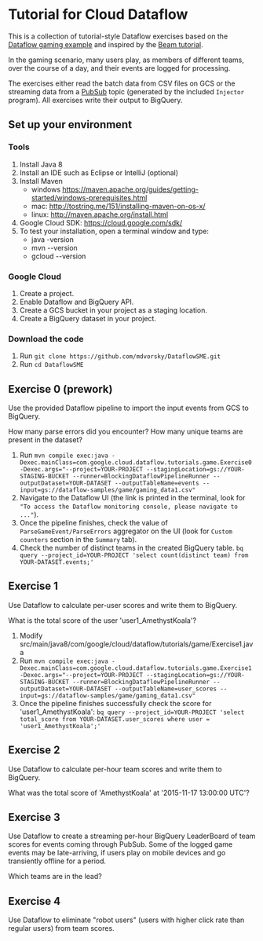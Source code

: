 # Tutorial for Cloud Dataflow

This is a collection of tutorial-style Dataflow exercises based on the [Dataflow
gaming
example](https://github.com/GoogleCloudPlatform/DataflowJavaSDK-examples/blob/master/src/main/java8/com/google/cloud/dataflow/examples/complete/game/README.md)
and inspired by the [Beam tutorial](https://github.com/eljefe6a/beamexample).

In the gaming scenario, many users play, as members of different teams, over the
course of a day, and their events are logged for processing.

The exercises either read the batch data from CSV files on GCS or the streaming
data from a [PubSub](https://cloud.google.com/pubsub/) topic (generated by the
included `Injector` program). All exercises write their output to BigQuery.

## Set up your environment

### Tools

1.  Install Java 8
1.  Install an IDE such as Eclipse or IntelliJ (optional)
1.  Install Maven
    *   windows
        https://maven.apache.org/guides/getting-started/windows-prerequisites.html
    *   mac: http://tostring.me/151/installing-maven-on-os-x/
    *   linux: http://maven.apache.org/install.html
1.  Google Cloud SDK: https://cloud.google.com/sdk/
1.  To test your installation, open a terminal window and type:
    *   java -version
    *   mvn --version
    *   gcloud --version

### Google Cloud

1.  Create a project.
1.  Enable Dataflow and BigQuery API.
1.  Create a GCS bucket in your project as a staging location.
1.  Create a BigQuery dataset in your project.


### Download the code
1.  Run `git clone https://github.com/mdvorsky/DataflowSME.git`
1.  Run `cd DataflowSME`

## Exercise 0 (prework)

Use the provided Dataflow pipeline to import the input events from GCS to
BigQuery.

How many parse errors did you encounter? How many unique teams are present in
the dataset?

1.  Run `mvn compile exec:java
    -Dexec.mainClass=com.google.cloud.dataflow.tutorials.game.Exercise0
    -Dexec.args="--project=YOUR-PROJECT
    --stagingLocation=gs://YOUR-STAGING-BUCKET
    --runner=BlockingDataflowPipelineRunner --outputDataset=YOUR-DATASET
    --outputTableName=events
    --input=gs://dataflow-samples/game/gaming_data1.csv"`
1.  Navigate to the Dataflow UI (the link is printed in the terminal, look for
    `"To access the Dataflow monitoring console, please navigate to ..."`).
1.  Once the pipeline finishes, check the value of `ParseGameEvent/ParseErrors`
    aggregator on the UI (look for `Custom counters` section in the `Summary`
    tab).
1.  Check the number of distinct teams in the created BigQuery table. `bq query
    --project_id=YOUR-PROJECT 'select count(distinct team) from
    YOUR-DATASET.events;'`

## Exercise 1

Use Dataflow to calculate per-user scores and write them to BigQuery.

What is the total score of the user 'user1_AmethystKoala'?

1.  Modify
    src/main/java8/com/google/cloud/dataflow/tutorials/game/Exercise1.java
1.  Run `mvn compile exec:java
    -Dexec.mainClass=com.google.cloud.dataflow.tutorials.game.Exercise1
    -Dexec.args="--project=YOUR-PROJECT
    --stagingLocation=gs://YOUR-STAGING-BUCKET
    --runner=BlockingDataflowPipelineRunner --outputDataset=YOUR-DATASET
    --outputTableName=user_scores
    --input=gs://dataflow-samples/game/gaming_data1.csv"`
1.  Once the pipeline finishes successfully check the score for
    'user1_AmethystKoala': `bq query --project_id=YOUR-PROJECT 'select
    total_score from YOUR-DATASET.user_scores where user =
    'user1_AmethystKoala';'`

## Exercise 2

Use Dataflow to calculate per-hour team scores and write them to BigQuery.

What was the total score of 'AmethystKoala' at '2015-11-17 13:00:00 UTC'?

## Exercise 3

Use Dataflow to create a streaming per-hour BigQuery LeaderBoard of team scores
for events coming through PubSub. Some of the logged game events may be
late-arriving, if users play on mobile devices and go transiently offline for a
period.

Which teams are in the lead?

## Exercise 4

Use Dataflow to eliminate "robot users" (users with higher click rate than
regular users) from team scores.
